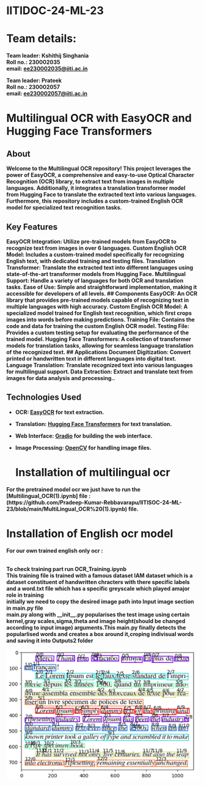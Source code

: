# IITIDOC-24-ML-23
<h1>Team details: </h1>

<b>Team leader<b>: Kshithij Singhania <br>
<b>Roll no.<b>: 230002035   <br>
<b>email<b>: ee230002035@iiti.ac.in   <br>

<b>Team leader<b>: Prateek   <br>
<b>Roll no.<b>: 230002057     <br>
<b>email<b>: ee230002057@iiti.ac.in   <br>



<p><h1>Multilingual OCR with EasyOCR and Hugging Face Transformers</h1>
<h2>About</h2>
Welcome to the Multilingual OCR repository! This project leverages the power of EasyOCR, a comprehensive and easy-to-use Optical Character Recognition (OCR) library, to extract text from images in multiple languages. Additionally, it integrates a translation transformer model from Hugging Face to translate the extracted text into various languages. Furthermore, this repository includes a custom-trained English OCR model for specialized text recognition tasks.

<h2>Key Features</h2>
EasyOCR Integration: Utilize pre-trained models from EasyOCR to recognize text from images in over 6 languages.
Custom English OCR Model: Includes a custom-trained model specifically for recognizing English text, with dedicated training and testing files.
Translation Transformer: Translate the extracted text into different languages using state-of-the-art transformer models from Hugging Face.
Multilingual Support: Handle a variety of languages for both OCR and translation tasks.
Ease of Use: Simple and straightforward implementation, making it accessible for developers of all levels.
## Components
EasyOCR: An OCR library that provides pre-trained models capable of recognizing text in multiple languages with high accuracy.
Custom English OCR Model: A specialized model trained for English text recognition, which first crops images into words before making predictions.
Training File: Contains the code and data for training the custom English OCR model.
Testing File: Provides a custom testing setup for evaluating the performance of the trained model.
Hugging Face Transformers: A collection of transformer models for translation tasks, allowing for seamless language translation of the recognized text.
## Applications
Document Digitization: Convert printed or handwritten text in different languages into digital text.
Language Translation: Translate recognized text into various languages for multilingual support.
Data Extraction: Extract and translate text from images for data analysis and processing..</p>

## Technologies Used

- **OCR**: [EasyOCR](https://github.com/JaidedAI/EasyOCR) for text extraction.
- **Translation**: [Hugging Face Transformers](https://github.com/huggingface/transformers) for text translation.
- **Web Interface**: [Gradio](https://gradio.app/) for building the web interface.
- **Image Processing**: [OpenCV](https://opencv.org/) for handling image files.

  <h1>Installation of multilingual ocr</h1>
<p> For the pretrained model ocr we just have to run the [Multilingual_OCR(1).ipynb] file : <br>(https://github.com/Pradeep-Kumar-Rebbavarapu/IITISOC-24-ML-23/blob/main/MultiLingual_OCR%20(1).ipynb) file. </p>


  <h1>Installation of English ocr model</h1>
  <p> For our own trained english only ocr :</p><br>
To check training part run OCR_Training.ipynb <br>
This training file is trained with a famous dataset IAM dataset which is a dataset constituent of handwritten chracters with there specific labels and a word.txt file which has a specific greyscale which played amajor role in training <br>
initially we need to copy the desired image path into Input image section in main.py file<br>
main.py along with __init__.py popularises the test image using certain kernel,gray scales,sigma,theta and image height(should be changed according to input image) arguments.This main.py finally detects the popularlised words and creates a box around it,croping indivisual words and saving it into Outputs2 folder<br>
<p>
<img src="image4.png">
</p>


